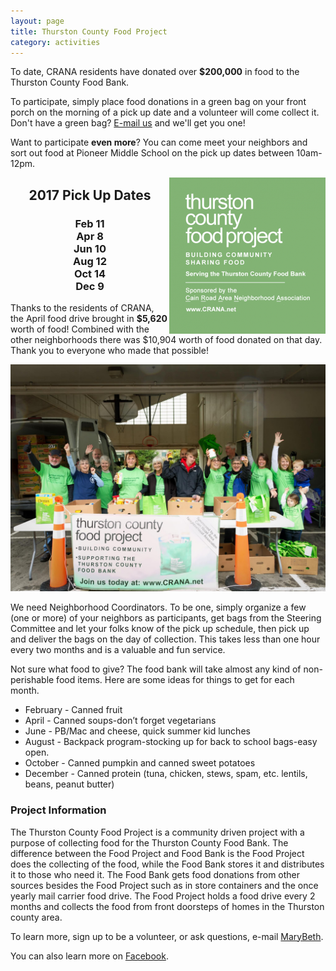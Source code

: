 ```yaml
---
layout: page
title: Thurston County Food Project
category: activities
---
```

To date, CRANA residents have donated over **$200,000** in food to the Thurston County Food Bank. 

To participate, simply place food donations in a green bag on your front porch on the morning of a pick up date and a volunteer will come collect it. Don't have a green bag? <a href='&#109;&#97;&#105;lto&#58;m&#98;%5&#70;c%6C&#105;n&#101;&#64;&#99;%6F%6Dc%61&#115;&#37;74&#46;n&#101;t'>E-mail us</a> and we'll get you one!

Want to participate **even more**? You can come meet your neighbors and sort out food at Pioneer Middle School on the pick up dates between 10am-12pm. 

<img style="float: right;" src="/public/foodbank.png" alt="Thurston County Food Project">
<h2 style="text-align: center;">2017 Pick Up Dates</h2>
<h3 style="text-align: center;">
Feb 11<br>
Apr 8<br>
Jun 10<br>
Aug 12<br>
Oct 14<br>
Dec 9
</h3>

Thanks to the residents of CRANA, the April food drive brought in **$5,620** worth of food! Combined with the other neighborhoods there was $10,904 worth of food donated on that day. Thank you to everyone who made that possible!

<img src="/public/fooddrive2.jpg" alt="Thurston County Food Project">


We need Neighborhood Coordinators.  To be one, simply organize a few (one or more) of your neighbors as participants, get bags from the Steering Committee and let your folks know of the pick up schedule, then pick up and deliver the bags on the day of collection.  This takes less than one hour every two months and is a valuable and fun service. 

Not sure what food to give? The food bank will take almost any kind of non-perishable food items. Here are some ideas for things to get for each month.

* February - Canned fruit
* April - Canned soups-don’t forget vegetarians
* June - PB/Mac and cheese, quick summer kid lunches
* August - Backpack program-stocking up for back to school bags-easy open.
* October - Canned pumpkin and canned sweet potatoes
* December - Canned protein (tuna, chicken, stews, spam, etc. lentils, beans, peanut butter)


### Project Information 
The Thurston County Food Project is a community driven project with a purpose of collecting food for the Thurston County Food Bank. The difference between the Food Project and Food Bank is the Food Project does the collecting of the food, while the Food Bank stores it and distributes it to those who need it. The Food Bank gets food donations from other sources besides the Food Project such as in store containers and the once yearly mail carrier food drive. The Food Project holds a food drive every 2 months and collects the food from front doorsteps of homes in the Thurston county area.


To learn more, sign up to be a volunteer, or ask questions, e-mail <a href='&#109;&#97;&#105;lto&#58;m&#98;%5&#70;c%6C&#105;n&#101;&#64;&#99;%6F%6Dc%61&#115;&#37;74&#46;n&#101;t'>&#77;aryBet&#104;</a>.

You can also learn more on [Facebook](https://www.facebook.com/CRANAfoodproject/).

